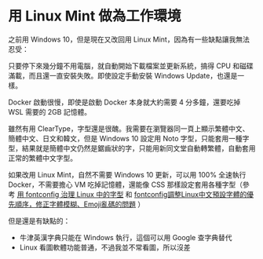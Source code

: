 # 用 Linux Mint 做為工作環境

之前用 Windows 10，但是現在又改回用 Linux Mint，因為有一些缺點讓我無法忍受：

只要停下來幾分鐘不用電腦，就自動開始下載檔案並更新系統，搞得 CPU 和磁碟滿載，而且還一直安裝失敗。即使設定手動安裝 Windows Update，也還是一樣。

Docker 啟動很慢，即使是啟動 Docker 本身就大約需要 4 分多鐘，還要吃掉 WSL 需要的 2GB 記憶體。

雖然有用 ClearType，字型還是很醜。我需要在瀏覽器同一頁上顯示繁體中文、簡體中文、日文和韓文，但是 Windows 10 設定用 Noto 字型，只能套用一種字型，結果就是簡體中文仍然是鋸齒狀的字，只能用新同文堂自動轉繁體，自動套用正常的繁體中文字型。

如果改用 Linux Mint，自然不需要 Windows 10 更新，可以用 100% 全速執行 Docker，不需要擔心 VM 吃掉記憶體，還能像 CSS 那樣設定套用各種字型（參考 [用 fontconfig 治理 Linux 中的字型](https://catcat.cc/post/2021-03-07/) 和 [fontconfig調整Linux中文預設字體的優先順序，修正字體模糊、Emoji亂碼的問題](https://ivonblog.com/posts/linux-fontconfig/) ）

但是還是有缺點的：

- 牛津英漢字典只能在 Windows 執行，這個可以用 Google 查字典替代
- Linux 看圖軟體功能普通，不過我並不常看圖，所以沒差
